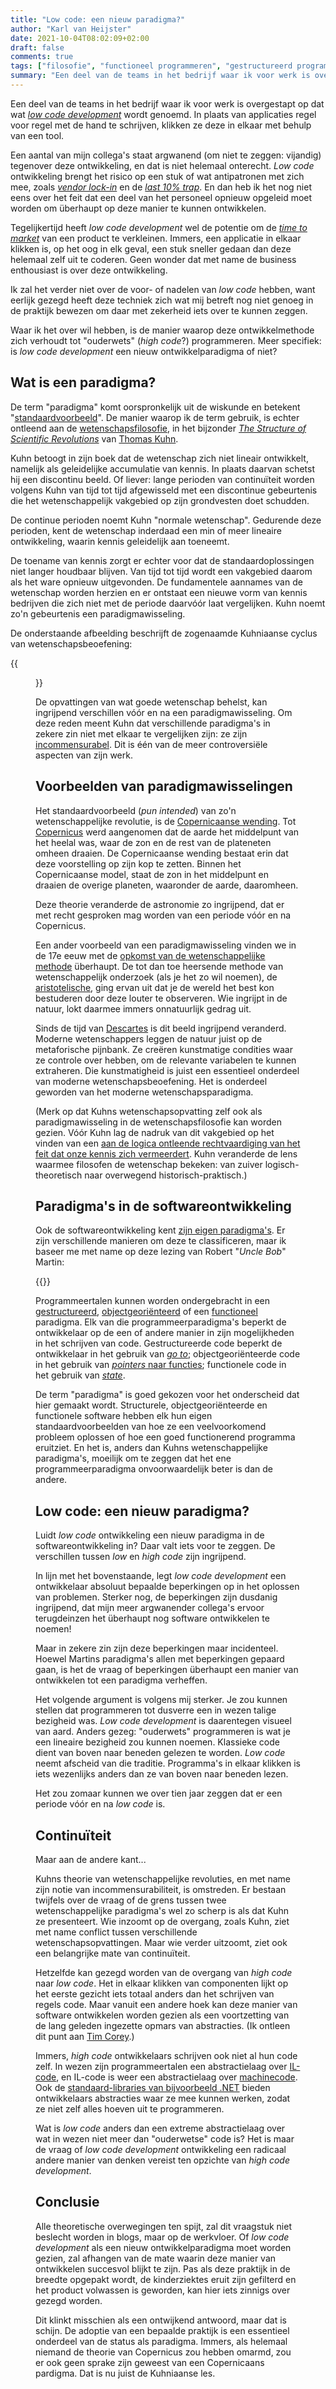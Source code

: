 ```yaml
---
title: "Low code: een nieuw paradigma?"
author: "Karl van Heijster"
date: 2021-10-04T08:02:09+02:00
draft: false
comments: true
tags: ["filosofie", "functioneel programmeren", "gestructureerd programmeren", "low code development", "objectgeoriënteerd programmeren", "paradigma's"]
summary: "Een deel van de teams in het bedrijf waar ik voor werk is overgestapt op dat wat *low code development* wordt genoemd. In plaats van applicaties regel voor regel met de hand te schrijven, klikken ze deze in elkaar met behulp van een tool. Hoe verhoudt deze ontwikkelmethode zich tot \"ouderwets\" programmeren? Luidt *low code* een nieuw ontwikkelparadigma in?"
---
```


Een deel van de teams in het bedrijf waar ik voor werk is overgestapt op dat wat [*low code development*](https://en.wikipedia.org/wiki/Low-code_development_platform) wordt genoemd. In plaats van applicaties regel voor regel met de hand te schrijven, klikken ze deze in elkaar met behulp van een tool.


Een aantal van mijn collega's staat argwanend (om niet te zeggen: vijandig) tegenover deze ontwikkeling, en dat is niet helemaal onterecht. *Low code* ontwikkeling brengt het risico op een stuk of wat antipatronen met zich mee, zoals [*vendor lock-in*](https://en.wikipedia.org/wiki/Vendor_lock-in) en de [*last 10% trap*](https://www.oreilly.com/library/view/evolutionary-architecture-fundamentals/9781492027089/video319438.html). En dan heb ik het nog niet eens over het feit dat een deel van het personeel opnieuw opgeleid moet worden om überhaupt op deze manier te kunnen ontwikkelen.


Tegelijkertijd heeft *low code development* wel de potentie om de [*time to market*](https://en.wikipedia.org/wiki/Time_to_market) van een product te verkleinen. Immers, een applicatie in elkaar klikken is, op het oog in elk geval, een stuk sneller gedaan dan deze helemaal zelf uit te coderen. Geen wonder dat met name de business enthousiast is over deze ontwikkeling.


Ik zal het verder niet over de voor- of nadelen van *low code* hebben, want eerlijk gezegd heeft deze techniek zich wat mij betreft nog niet genoeg in de praktijk bewezen om daar met zekerheid iets over te kunnen zeggen. 


Waar ik het over wil hebben, is de manier waarop deze ontwikkelmethode zich verhoudt tot "ouderwets" (*high code*?) programmeren. Meer specifiek: is *low code development* een nieuw ontwikkelparadigma of niet?


## Wat is een paradigma?


De term "paradigma" komt oorspronkelijk uit de wiskunde en betekent "[standaardvoorbeeld](https://en.wikipedia.org/wiki/Paradigm#Etymology)". De manier waarop ik de term gebruik, is echter ontleend aan de [wetenschapsfilosofie](https://en.wikipedia.org/wiki/Philosophy_of_science), in het bijzonder [*The Structure of Scientific Revolutions*](https://plato.stanford.edu/entries/structure-scientific-theories/) van [Thomas Kuhn](https://plato.stanford.edu/entries/thomas-kuhn/).


Kuhn betoogt in zijn boek dat de wetenschap zich niet lineair ontwikkelt, namelijk als geleidelijke accumulatie van kennis. In plaats daarvan schetst hij een discontinu beeld. Of liever: lange perioden van continuïteit worden volgens Kuhn van tijd tot tijd afgewisseld met een discontinue gebeurtenis die het wetenschappelijk vakgebied op zijn grondvesten doet schudden.


De continue perioden noemt Kuhn "normale wetenschap". Gedurende deze perioden, kent de wetenschap inderdaad een min of meer lineaire ontwikkeling, waarin kennis geleidelijk aan toeneemt. 


De toename van kennis zorgt er echter voor dat de standaardoplossingen niet langer houdbaar blijven. Van tijd tot tijd wordt een vakgebied daarom als het ware opnieuw uitgevonden. De fundamentele aannames van de wetenschap worden herzien en er ontstaat een nieuwe vorm van kennis bedrijven die zich niet met de periode daarvóór laat vergelijken. Kuhn noemt zo'n gebeurtenis een paradigmawisseling. 


De onderstaande afbeelding beschrijft de zogenaamde Kuhniaanse cyclus van wetenschapsbeoefening:


{{<figure src="https://www.legalevolution.org/wp-content/uploads/sites/262/2021/05/P233-KuhnCycle_BasicCyclev2-e1621710116685.png" alt="Afbeelding van de Kuhniaanse ontwikkelcyclus van wetenschap" width="500">}}


De opvattingen van wat goede wetenschap behelst, kan ingrijpend verschillen vóór en na een paradigmawisseling. Om deze reden meent Kuhn dat verschillende paradigma's in zekere zin niet met elkaar te vergelijken zijn: ze zijn [incommensurabel](https://plato.stanford.edu/entries/incommensurability/). Dit is één van de meer controversiële aspecten van zijn werk. 


## Voorbeelden van paradigmawisselingen


Het standaardvoorbeeld (*pun intended*) van zo'n wetenschappelijke revolutie, is de [Copernicaanse wending](https://en.wikipedia.org/wiki/Copernican_Revolution). Tot [Copernicus](https://plato.stanford.edu/entries/copernicus/) werd aangenomen dat de aarde het middelpunt van het heelal was, waar de zon en de rest van de plateneten omheen draaien. De Copernicaanse wending bestaat erin dat deze voorstelling op zijn kop te zetten. Binnen het Copernicaanse model, staat de zon in het middelpunt en draaien de overige planeten, waaronder de aarde, daaromheen.


Deze theorie veranderde de astronomie zo ingrijpend, dat er met recht gesproken mag worden van een periode vóór en na Copernicus.


Een ander voorbeeld van een paradigmawisseling vinden we in de 17e eeuw met de [opkomst van de wetenschappelijke methode](https://en.wikipedia.org/wiki/Scientific_Revolution) überhaupt. De tot dan toe heersende methode van wetenschappelijk onderzoek (als je het zo wil noemen), de [aristotelische](https://plato.stanford.edu/entries/aristotle/), ging ervan uit dat je de wereld het best kon bestuderen door deze louter te observeren. Wie ingrijpt in de natuur, lokt daarmee immers onnatuurlijk gedrag uit.


Sinds de tijd van [Descartes](https://plato.stanford.edu/entries/descartes/) is dit beeld ingrijpend veranderd. Moderne wetenschappers leggen de natuur juist op de metaforische pijnbank. Ze creëren kunstmatige condities waar ze controle over hebben, om de relevante variabelen te kunnen extraheren. Die kunstmatigheid is juist een essentieel onderdeel van moderne wetenschapsbeoefening. Het is onderdeel geworden van het moderne wetenschapsparadigma.


(Merk op dat Kuhns wetenschapsopvatting zelf ook als paradigmawisseling in de wetenschapsfilosofie kan worden gezien. Vóór Kuhn lag de nadruk van dit vakgebied op het vinden van een [aan de logica ontleende rechtvaardiging van het feit dat onze kennis zich vermeerdert](https://plato.stanford.edu/entries/induction-problem/). Kuhn veranderde de lens waarmee filosofen de wetenschap bekeken: van zuiver logisch- theoretisch naar overwegend historisch-praktisch.)


## Paradigma's in de softwareontwikkeling


Ook de softwareontwikkeling kent [zijn eigen paradigma's](https://en.wikipedia.org/wiki/Programming_paradigm). Er zijn verschillende manieren om deze te classificeren, maar ik baseer me met name op deze lezing van Robert "*Uncle Bob*" Martin:


{{<youtube id="ya1xDCCMh7g" title="The Future of Programming Languages at the Confluence of Paradigms" >}}
<br/>


Programmeertalen kunnen worden ondergebracht in een [gestructureerd](https://en.wikipedia.org/wiki/Structured_programming), [objectgeoriënteerd](https://en.wikipedia.org/wiki/Object-oriented_programming) of een [functioneel](https://en.wikipedia.org/wiki/Functional_programming) paradigma. Elk van die programmeerparadigma's beperkt de ontwikkelaar op de een of andere manier in zijn mogelijkheden in het schrijven van code. Gestructureerde code beperkt de ontwikkelaar in het gebruik van [*go to*](https://homepages.cwi.nl/~storm/teaching/reader/Dijkstra68.pdf); objectgeoriënteerde code in het gebruik van [*pointers* naar functies](https://www.ibm.com/docs/en/zos/2.2.0?topic=functions-pointers); functionele code in het gebruik van [*state*](https://en.wikipedia.org/wiki/Side_effect_(computer_science)).


De term "paradigma" is goed gekozen voor het onderscheid dat hier gemaakt wordt. Structurele, objectgeoriënteerde en functionele software hebben elk hun eigen standaardvoorbeelden van hoe ze een veelvoorkomend probleem oplossen of hoe een goed functionerend programma eruitziet. En het is, anders dan Kuhns wetenschappelijke paradigma's, moeilijk om te zeggen dat het ene programmeerparadigma onvoorwaardelijk beter is dan de andere. 


## Low code: een nieuw paradigma?


Luidt *low code* ontwikkeling een nieuw paradigma in de softwareontwikkeling in? Daar valt iets voor te zeggen. De verschillen tussen *low* en *high code* zijn ingrijpend.


In lijn met het bovenstaande, legt *low code development* een ontwikkelaar absoluut bepaalde beperkingen op in het oplossen van problemen. Sterker nog, de beperkingen zijn dusdanig ingrijpend, dat mijn meer argwanender collega's ervoor terugdeinzen het überhaupt nog software ontwikkelen te noemen! 


Maar in zekere zin zijn deze beperkingen maar incidenteel. Hoewel Martins paradigma's allen met beperkingen gepaard gaan, is het de vraag of beperkingen überhaupt een manier van ontwikkelen tot een paradigma verheffen.


Het volgende argument is volgens mij sterker. Je zou kunnen stellen dat programmeren tot dusverre een in wezen talige bezigheid was. *Low code development* is daarentegen visueel van aard. Anders gezeg: "ouderwets" programmeren is wat je een lineaire bezigheid zou kunnen noemen. Klassieke code dient van boven naar beneden gelezen te worden. *Low code* neemt afscheid van die traditie. Programma's in elkaar klikken is iets wezenlijks anders dan ze van boven naar beneden lezen. 


Het zou zomaar kunnen we over tien jaar zeggen dat er een periode vóór en na *low code* is. 


## Continuïteit


Maar aan de andere kant...


Kuhns theorie van wetenschappelijke revoluties, en met name zijn notie van incommensurabiliteit, is omstreden. Er bestaan twijfels over de vraag of de grens tussen twee wetenschappelijke paradigma's wel zo scherp is als dat Kuhn ze presenteert. Wie inzoomt op de overgang, zoals Kuhn, ziet met name conflict tussen verschillende wetenschapsopvattingen. Maar wie verder uitzoomt, ziet ook een belangrijke mate van continuïteit.


Hetzelfde kan gezegd worden van de overgang van *high code* naar *low code*. Het in elkaar klikken van componenten lijkt op het eerste gezicht iets totaal anders dan het schrijven van regels code. Maar vanuit een andere hoek kan deze manier van software ontwikkelen worden gezien als een voortzetting van de lang geleden ingezette opmars van abstracties. (Ik ontleen dit punt aan [Tim Corey](https://www.youtube.com/watch?v=ah1tEvAkojI).)


Immers, *high code* ontwikkelaars schrijven ook niet al hun code zelf. In wezen zijn programmeertalen een abstractielaag over [IL-code](https://en.wikipedia.org/wiki/Intermediate_representation), en IL-code is weer een abstractielaag over [machinecode](https://en.wikipedia.org/wiki/Machine_code). Ook de [standaard-libraries van bijvoorbeeld .NET](https://en.wikipedia.org/wiki/List_of_.NET_libraries_and_frameworks) bieden ontwikkelaars abstracties waar ze mee kunnen werken, zodat ze niet zelf alles hoeven uit te programmeren.


Wat is *low code* anders dan een extreme abstractielaag over wat in wezen niet meer dan "ouderwetse" code is? Het is maar de vraag of *low code development* ontwikkeling een radicaal andere manier van denken vereist ten opzichte van *high code development*.


## Conclusie


Alle theoretische overwegingen ten spijt, zal dit vraagstuk niet beslecht worden in blogs, maar op de werkvloer. Of *low code development* als een nieuw ontwikkelparadigma moet worden gezien, zal afhangen van de mate waarin deze manier van ontwikkelen succesvol blijkt te zijn. Pas als deze praktijk in de breedte opgepakt wordt, de kinderziektes eruit zijn gefilterd en het product volwassen is geworden, kan hier iets zinnigs over gezegd worden.


Dit klinkt misschien als een ontwijkend antwoord, maar dat is schijn. De adoptie van een bepaalde praktijk is een essentieel onderdeel van de status als paradigma. Immers, als helemaal niemand de theorie van Copernicus zou hebben omarmd, zou er ook geen sprake zijn geweest van een Copernicaans pardigma. Dat is nu juist de Kuhniaanse les.

